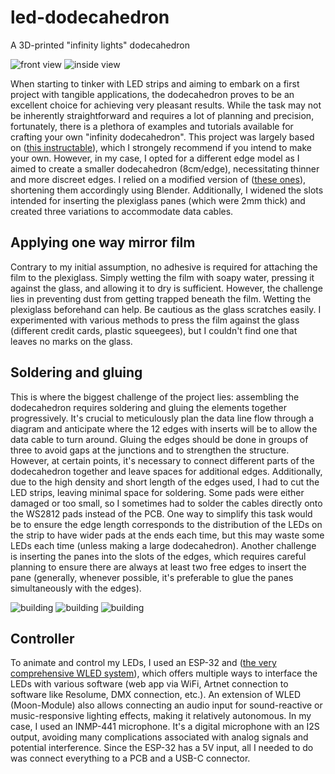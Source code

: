 # led-dodecahedron
A 3D-printed "infinity lights" dodecahedron

![front view](images/front_view.jpg)
![inside view](images/inside_view.jpg)

When starting to tinker with LED strips and aiming to embark on a first project with tangible applications, the dodecahedron proves to be an excellent choice for achieving very pleasant results. While the task may not be inherently straightforward and requires a lot of planning and precision, fortunately, there is a plethora of examples and tutorials available for crafting your own "infinity dodecahedron".
This project was largely based on ([this instructable](https://www.instructables.com/Infinity-Dodecahedron-Mirror/)), which I strongely recommend if you intend to make your own.
However, in my case, I opted for a different edge model as I aimed to create a smaller dodecahedron (8cm/edge), necessitating thinner and more discreet edges. I relied on a modified version of ([these ones](https://www.printables.com/fr/model/41457-diy-infinity-dodecahedron/comments)), shortening them accordingly using Blender. Additionally, I widened the slots intended for inserting the plexiglass panes (which were 2mm thick) and created three variations to accommodate data cables.

## Applying one way mirror film

Contrary to my initial assumption, no adhesive is required for attaching the film to the plexiglass. Simply wetting the film with soapy water, pressing it against the glass, and allowing it to dry is sufficient. However, the challenge lies in preventing dust from getting trapped beneath the film. Wetting the plexiglass beforehand can help. Be cautious as the glass scratches easily. I experimented with various methods to press the film against the glass (different credit cards, plastic squeegees), but I couldn't find one that leaves no marks on the glass.

## Soldering and gluing

This is where the biggest challenge of the project lies: assembling the dodecahedron requires soldering and gluing the elements together progressively. It's crucial to meticulously plan the data line flow through a diagram and anticipate where the 12 edges with inserts will be to allow the data cable to turn around. 
Gluing the edges should be done in groups of three to avoid gaps at the junctions and to strengthen the structure. However, at certain points, it's necessary to connect different parts of the dodecahedron together and leave spaces for additional edges. Additionally, due to the high density and short length of the edges used, I had to cut the LED strips, leaving minimal space for soldering. Some pads were either damaged or too small, so I sometimes had to solder the cables directly onto the WS2812 pads instead of the PCB. One way to simplify this task would be to ensure the edge length corresponds to the distribution of the LEDs on the strip to have wider pads at the ends each time, but this may waste some LEDs each time (unless making a large dodecahedron). 
Another challenge is inserting the panes into the slots of the edges, which requires careful planning to ensure there are always at least two free edges to insert the pane (generally, whenever possible, it's preferable to glue the panes simultaneously with the edges).

![building](images/building1.jpg)
![building](images/building2.jpg)
![building](images/building3.jpg)

## Controller

To animate and control my LEDs, I used an ESP-32 and ([the very comprehensive WLED system](https://kno.wled.ge/)), which offers multiple ways to interface the LEDs with various software (web app via WiFi, Artnet connection to software like Resolume, DMX connection, etc.). An extension of WLED (Moon-Module) also allows connecting an audio input for sound-reactive or music-responsive lighting effects, making it relatively autonomous. In my case, I used an INMP-441 microphone. It's a digital microphone with an I2S output, avoiding many complications associated with analog signals and potential interference. Since the ESP-32 has a 5V input, all I needed to do was connect everything to a PCB and a USB-C connector.

